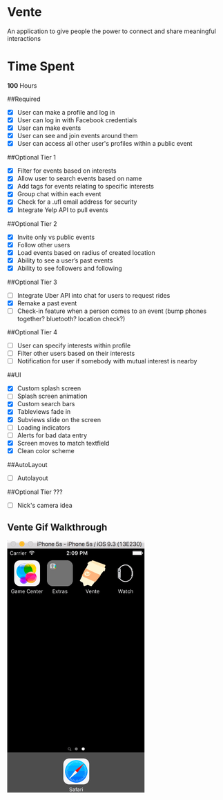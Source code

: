 # Vente
An application to give people the power to connect and share meaningful interactions

# Time Spent
**100** Hours

##Required
- [X] User can make a profile and log in
- [X] User can log in with Facebook credentials
- [X] User can make events
- [X] User can see and join events around them
- [X] User can access all other user's profiles within a public event

##Optional Tier 1
- [X] Filter for events based on interests
- [X] Allow user to search events based on name
- [X] Add tags for events relating to specific interests
- [X] Group chat within each event
- [X] Check for a .ufl email address for security
- [X] Integrate Yelp API to pull events

##Optional Tier 2
- [X] Invite only vs public events
- [X] Follow other users
- [X] Load events based on radius of created location
- [X] Ability to see a user’s past events
- [X] Ability to see followers and following

##Optional Tier 3
- [ ] Integrate Uber API into chat for users to request rides
- [X] Remake a past event
- [ ] Check-in feature when a person comes to an event (bump phones together? bluetooth? location check?)

##Optional Tier 4
- [ ] User can specify interests within profile
- [ ] Filter other users based on their interests
- [ ] Notification for user if somebody with mutual interest is nearby

##UI 
- [X] Custom splash screen
- [ ] Splash screen animation
- [X] Custom search bars
- [X] Tableviews fade in
- [X] Subviews slide on the screen
- [ ] Loading indicators
- [ ] Alerts for bad data entry
- [X] Screen moves to match textfield
- [X] Clean color scheme

##AutoLayout
- [ ] Autolayout

##Optional Tier ???
- [ ] Nick's camera idea 

## Vente Gif Walkthrough

<img src='Vente1.gif' title='Video Walkthrough' width='' alt='Video Walkthrough' />
